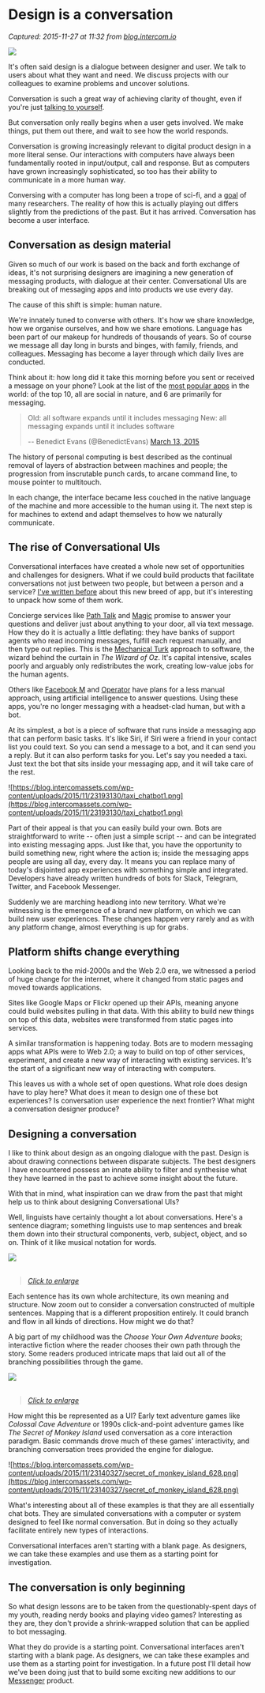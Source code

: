 # Design is a conversation

_Captured: 2015-11-27 at 11:32 from [blog.intercom.io](https://blog.intercom.io/design-is-a-conversation/)_

![](https://blog.intercomassets.com/wp-content/uploads/2015/11/23191336/Design-conversation-hero.png)

It's often said design is a dialogue between designer and user. We talk to users about what they want and need. We discuss projects with our colleagues to examine problems and uncover solutions.

Conversation is such a great way of achieving clarity of thought, even if you're just [talking to yourself](https://en.wikipedia.org/wiki/Rubber_duck_debugging).

But conversation only really begins when a user gets involved. We make things, put them out there, and wait to see how the world responds.

Conversation is growing increasingly relevant to digital product design in a more literal sense. Our interactions with computers have always been fundamentally rooted in input/output, call and response. But as computers have grown increasingly sophisticated, so too has their ability to communicate in a more human way.

Conversing with a computer has long been a trope of sci-fi, and a [goal](https://en.wikipedia.org/wiki/Turing_test) of many researchers. The reality of how this is actually playing out differs slightly from the predictions of the past. But it has arrived. Conversation has become a user interface.

## Conversation as design material

Given so much of our work is based on the back and forth exchange of ideas, it's not surprising designers are imagining a new generation of messaging products, with dialogue at their center. Conversational UIs are breaking out of messaging apps and into products we use every day.

The cause of this shift is simple: human nature.

We're innately tuned to converse with others. It's how we share knowledge, how we organise ourselves, and how we share emotions. Language has been part of our makeup for hundreds of thousands of years. So of course we message all day long in bursts and binges, with family, friends, and colleagues. Messaging has become a layer through which daily lives are conducted.

Think about it: how long did it take this morning before you sent or received a message on your phone? Look at the list of the [most popular apps](http://www.slideshare.net/kleinerperkins/internet-trends-v1/47) in the world: of the top 10, all are social in nature, and 6 are primarily for messaging.

> Old: all software expands until it includes messaging New: all messaging expands until it includes software
> 
> -- Benedict Evans (@BenedictEvans) [March 13, 2015](https://twitter.com/BenedictEvans/status/576174141708996608)

The history of personal computing is best described as the continual removal of layers of abstraction between machines and people; the progression from inscrutable punch cards, to arcane command line, to mouse pointer to multitouch.

In each change, the interface became less couched in the native language of the machine and more accessible to the human using it. The next step is for machines to extend and adapt themselves to how we naturally communicate.

## The rise of Conversational UIs

Conversational interfaces have created a whole new set of opportunities and challenges for designers. What if we could build products that facilitate conversations not just between two people, but between a person and a service? [I've written before](https://blog.intercom.io/messaging-apps-just-getting-started/) about this new breed of app, but it's interesting to unpack how some of them work.

Concierge services like [Path Talk](https://path.com/talk) and [Magic](https://getmagicnow.com/) promise to answer your questions and deliver just about anything to your door, all via text message. How they do it is actually a little deflating: they have banks of support agents who read incoming messages, fulfill each request manually, and then type out replies. This is the [Mechanical Turk](https://en.wikipedia.org/wiki/The_Turk) approach to software, the wizard behind the curtain in _The Wizard of Oz_. It's capital intensive, scales poorly and arguably only redistributes the work, creating low-value jobs for the human agents.

Others like [Facebook M](http://www.wired.com/2015/08/how-facebook-m-works/) and [Operator](https://operator.com/) have plans for a less manual approach, using artificial intelligence to answer questions. Using these apps, you're no longer messaging with a headset-clad human, but with a bot.

At its simplest, a bot is a piece of software that runs inside a messaging app that can perform basic tasks. It's like Siri, if Siri were a friend in your contact list you could text. So you can send a message to a bot, and it can send you a reply. But it can also perform tasks for you. Let's say you needed a taxi. Just text the bot that sits inside your messaging app, and it will take care of the rest.

![https://blog.intercomassets.com/wp-content/uploads/2015/11/23193130/taxi_chatbot1.png](https://blog.intercomassets.com/wp-content/uploads/2015/11/23193130/taxi_chatbot1.png)

Part of their appeal is that you can easily build your own. Bots are straightforward to write -- often just a simple script -- and can be integrated into existing messaging apps. Just like that, you have the opportunity to build something new, right where the action is; inside the messaging apps people are using all day, every day. It means you can replace many of today's disjointed app experiences with something simple and integrated. Developers have already written hundreds of bots for Slack, Telegram, Twitter, and Facebook Messenger.

Suddenly we are marching headlong into new territory. What we're witnessing is the emergence of a brand new platform, on which we can build new user experiences. These changes happen very rarely and as with any platform change, almost everything is up for grabs.

## Platform shifts change everything

Looking back to the mid-2000s and the Web 2.0 era, we witnessed a period of huge change for the internet, where it changed from static pages and moved towards applications.

Sites like Google Maps or Flickr opened up their APIs, meaning anyone could build websites pulling in that data. With this ability to build new things on top of this data, websites were transformed from static pages into services.

A similar transformation is happening today. Bots are to modern messaging apps what APIs were to Web 2.0; a way to build on top of other services, experiment, and create a new way of interacting with existing services. It's the start of a significant new way of interacting with computers.

This leaves us with a whole set of open questions. What role does design have to play here? What does it mean to design one of these bot experiences? Is conversation user experience the next frontier? What might a conversation designer produce?

## Designing a conversation

I like to think about design as an ongoing dialogue with the past. Design is about drawing connections between disparate subjects. The best designers I have encountered possess an innate ability to filter and synthesise what they have learned in the past to achieve some insight about the future.

With that in mind, what inspiration can we draw from the past that might help us to think about designing Conversational UIs?

Well, linguists have certainly thought a lot about conversations. Here's a sentence diagram; something linguists use to map sentences and break them down into their structural components, verb, subject, object, and so on. Think of it like musical notation for words.

![](https://blog.intercomassets.com/wp-content/uploads/2015/11/23152022/sentence_diagram.png)  
[   
](https://blog.intercomassets.com/wp-content/uploads/2015/11/23152022/sentence_diagram.png)

> _[Click to enlarge](https://blog.intercomassets.com/wp-content/uploads/2015/11/23152022/sentence_diagram.png)_

Each sentence has its own whole architecture, its own meaning and structure. Now zoom out to consider a conversation constructed of multiple sentences. Mapping that is a different proposition entirely. It could branch and flow in all kinds of directions. How might we do that?

A big part of my childhood was the _Choose Your Own Adventure books_; interactive fiction where the reader chooses their own path through the story. Some readers produced intricate maps that laid out all of the branching possibilities through the game.

![](https://blog.intercomassets.com/wp-content/uploads/2015/11/23152011/tanaka-map.jpg)  
[   
](https://blog.intercomassets.com/wp-content/uploads/2015/11/23152011/tanaka-map.jpg)

> _[Click to enlarge](https://blog.intercomassets.com/wp-content/uploads/2015/11/23152011/tanaka-map.jpg)_

How might this be represented as a UI? Early text adventure games like _Colossal Cave Adventure_ or 1990s click-and-point adventure games like _The Secret of Monkey Island_ used conversation as a core interaction paradigm. Basic commands drove much of these games' interactivity, and branching conversation trees provided the engine for dialogue.

![https://blog.intercomassets.com/wp-content/uploads/2015/11/23140327/secret_of_monkey_island_628.png](https://blog.intercomassets.com/wp-content/uploads/2015/11/23140327/secret_of_monkey_island_628.png)

What's interesting about all of these examples is that they are all essentially chat bots. They are simulated conversations with a computer or system designed to feel like normal conversation. But in doing so they actually facilitate entirely new types of interactions.

Conversational interfaces aren't starting with a blank page. As designers, we can take these examples and use them as a starting point for investigation.

## The conversation is only beginning

So what design lessons are to be taken from the questionably-spent days of my youth, reading nerdy books and playing video games? Interesting as they are, they don't provide a shrink-wrapped solution that can be applied to bot messaging.

What they do provide is a starting point. Conversational interfaces aren't starting with a blank page. As designers, we can take these examples and use them as a starting point for investigation. In a future post I'll detail how we've been doing just that to build some exciting new additions to our [Messenger](https://www.intercom.io/in-app-messaging) product.
